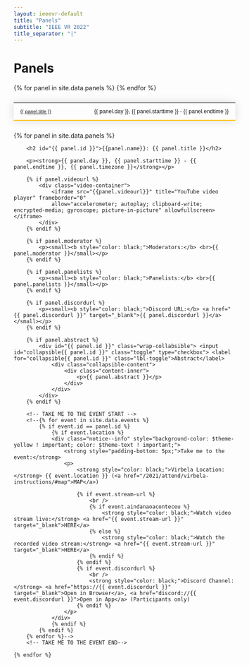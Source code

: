 ```yaml
---
layout: ieeevr-default
title: "Panels"
subtitle: "IEEE VR 2022"
title_separator: "|"
---
```


<style>
    .styled-table {
        border-collapse: collapse;
        margin: 25px 0;
        font-size: 0.9em;
        font-family: sans-serif;
        /*min-width: 400px;*/
        box-shadow: 0 0 20px rgba(0, 0, 0, 0.15);
        display: table;
    }

    .styled-table thead tr {
        background-color: #fec10d;
        color: #ffffff;
        text-align: left;
    }

    .styled-table th,
    .styled-table td {
        padding: 12px 15px;
    }

    .styled-table tbody tr {
        border-bottom: 1px solid #dddddd;
    }

    .styled-table tbody tr:nth-of-type(even) {
        background-color: #fffbed;
    }

    .styled-table tbody tr:last-of-type {
        border-bottom: 2px solid #fec10d;
    }

    .styled-table tbody tr.active-row {
        font-weight: bold;
        color: #fec10d;
    }

    /* Collapsible */
    input[type='checkbox'] {
        display: none;
    }

    .wrap-collabsible {
        margin: 1rem 0;
    }

    .lbl-toggle {
        display: block;
        font-weight: bold;
        /* font-family: monospace; */
        font-size: 0.8rem;
        text-align: left;
        padding: 0rem;
        color: #fec10d;
        background: #ffffff;
        cursor: pointer;
        border-radius: 7px;
        transition: all 0.25s ease-out;
    }

    .lbl-toggle:hover {
        /*color: #FFF;*/
    }

    .lbl-toggle::before {
        content: ' ';
        display: inline-block;
        border-top: 5px solid transparent;
        border-bottom: 5px solid transparent;
        border-left: 5px solid currentColor;
        vertical-align: middle;
        margin-right: .7rem;
        transform: translateY(-2px);
        transition: transform .2s ease-out;
    }

    .toggle:checked+.lbl-toggle::before {
        transform: rotate(90deg) translateX(-3px);
    }

    .collapsible-content {
        max-height: 0px;
        overflow: hidden;
        transition: max-height .25s ease-in-out;
    }

    .toggle:checked+.lbl-toggle+.collapsible-content {
        max-height: 1500px;
    }

    .toggle:checked+.lbl-toggle {
        border-bottom-right-radius: 0;
        border-bottom-left-radius: 0;
    }

    .collapsible-content .content-inner {
        background: white;
        /* rgba(0, 105, 255, .2);*/
        border-bottom: 1px solid white;
        border-bottom-left-radius: 7px;
        border-bottom-right-radius: 7px;
        padding: .5rem 1rem;
    }

    .collapsible-content p {
        margin-bottom: 0;
    }

    .video-container {
        overflow: hidden;
        position: relative;
        width: 100%;
    }

    .video-container::after {
        padding-top: 56.25%;
        /* 75% if 4:3*/
        display: block;
        content: '';
    }

    .video-container iframe {
        position: absolute;
        top: 0;
        left: 0;
        width: 100%;
        height: 100%;
    }

</style>

<h1>Panels</h1>

<div>
    <table class="styled-table" style="font-size: 0.9em; ">
        {% for panel in site.data.panels %}
            <tr>
                <td style="font-size: 0.9em;"><a href="#{{ panel.id }}">{{ panel.title }}</a></td>
                <td style="white-space: nowrap; text-align: right;">{{ panel.day }}, {{ panel.starttime }} - {{ panel.endtime }}</td>
            </tr>
        {% endfor %}
    </table>
</div>


<div>
    {% for panel in site.data.panels %}

        <h2 id="{{ panel.id }}">{{panel.name}}: {{ panel.title }}</h2>
        
        <p><strong>{{ panel.day }}, {{ panel.starttime }} - {{ panel.endtime }}, {{ panel.timezone }}</strong></p>

        {% if panel.videourl %}
            <div class="video-container">
                <iframe src="{{panel.videourl}}" title="YouTube video player" frameborder="0" 
                allow="accelerometer; autoplay; clipboard-write; encrypted-media; gyroscope; picture-in-picture" allowfullscreen></iframe>
            </div>
        {% endif %}
        
        {% if panel.moderator %}
            <p><small><b style="color: black;">Moderators:</b> <br>{{ panel.moderator }}</small></p>
        {% endif %}

        {% if panel.panelists %}
            <p><small><b style="color: black;">Panelists:</b> <br>{{ panel.panelists }}</small></p>
        {% endif %}

        {% if panel.discordurl %}
            <p><small><b style="color: black;">Discord URL:</b> <a href="{{ panel.discordurl }}" target="_blank">{{ panel.discordurl }}</a></small></p>
        {% endif %}

        {% if panel.abstract %}
            <div id="{{ panel.id }}" class="wrap-collabsible"> <input id="collapsible{{ panel.id }}" class="toggle" type="checkbox"> <label for="collapsible{{ panel.id }}" class="lbl-toggle">Abstract</label>
                <div class="collapsible-content">
                    <div class="content-inner">
                        <p>{{ panel.abstract }}</p>
                    </div>
                </div>
            </div>
        {% endif %}
    
        <!-- TAKE ME TO THE EVENT START -->
        <!--{% for event in site.data.events %}
            {% if event.id == panel.id %}
                {% if event.location %}
                <div class="notice--info" style="background-color: $theme-yellow ! important; color: $theme-text ! important;">
                    <strong style="padding-bottom: 5px;">Take me to the event:</strong>
                    <p>
                        <strong style="color: black;">Virbela Location:</strong> {{ event.location }} (<a href="/2021/attend/virbela-instructions/#map">MAP</a>)

                        {% if event.stream-url %}
                            <br />
                            {% if event.aindanaoaconteceu %}
                                <strong style="color: black;">Watch video stream live:</strong> <a href="{{ event.stream-url }}" target="_blank">HERE</a>
                            {% else %}
                                <strong style="color: black;">Watch the recorded video stream:</strong> <a href="{{ event.stream-url }}" target="_blank">HERE</a>
                            {% endif %}
                        {% endif %}
                        {% if event.discordurl %}
                            <br />
                            <strong style="color: black;">Discord Channel:</strong> <a href="https://{{ event.discordurl }}" target="_blank">Open in Browser</a>, <a href="discord://{{ event.discordurl }}">Open in App</a> (Participants only)
                        {% endif %}
                    </p>
                </div>
                {% endif %}
            {% endif %}
        {% endfor %}-->
        <!-- TAKE ME TO THE EVENT END-->

    {% endfor %}
</div>
